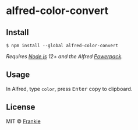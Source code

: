 # alfred-color-convert

## Install

```
$ npm install --global alfred-color-convert
```

_Requires [Node.js](https://nodejs.org) 12+ and the Alfred [Powerpack](https://www.alfredapp.com/powerpack/)._

## Usage

In Alfred, type `color`, press <kbd>Enter</kbd> copy to clipboard.

## License

MIT © [Frankie](https://github.com/toFrankie/alfred-color-convert/blob/main/LICENSE)
